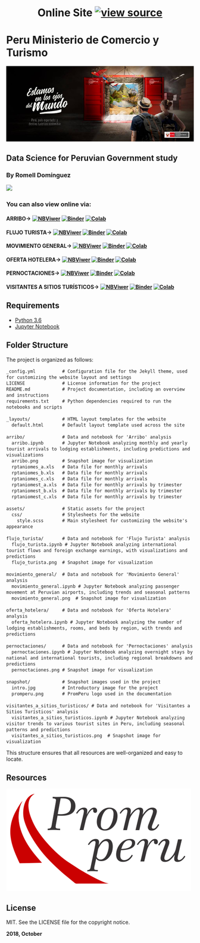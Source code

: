 <h1 align='center'>
Online Site  <a href="https://mincetur-romellfudi.glitch.me"><img src="https://cdn.glitch.com/2bdfb3f8-05ef-4035-a06e-2043962a3a13%2Fview-source%402x.png" alt="view source" height="30"></a>
</h1>

# Peru Ministerio de Comercio y Turismo

[![](snapshot/intro.jpg#splash)](https://www.mincetur.gob.pe/)

## Data Science for Peruvian Government study

### By Romell Domínguez
[![](https://raw.githubusercontent.com/romellfudi/assets/master/favicon.ico)](https://www.romellfudi.com/)

### You can also view online via:

#### ARRIBO-> [![NBViwer](https://img.shields.io/badge/display-nbviwer-blue.svg)](http://nbviewer.jupyter.org/github/romellfudi/MinCeTur/blob/master/arribo/arribo.ipynb) [![Binder](https://mybinder.org/badge.svg)](https://mybinder.org/v2/gh/romellfudi/MinCeTur/master?filepath=arribo/arribo.ipynb) [![Colab](https://colab.research.google.com/assets/colab-badge.svg)](https://colab.research.google.com/github/romellfudi/MinCeTur/blob/master/arribo/arribo.ipynb)

#### FLUJO TURISTA-> [![NBViwer](https://img.shields.io/badge/display-nbviwer-blue.svg)](http://nbviewer.jupyter.org/github/romellfudi/MinCeTur/blob/master/flujo_turista/flujo_turista.ipynb) [![Binder](https://mybinder.org/badge.svg)](https://mybinder.org/v2/gh/romellfudi/MinCeTur/master?filepath=flujo_turista/flujo_turista.ipynb) [![Colab](https://colab.research.google.com/assets/colab-badge.svg)](https://colab.research.google.com/github/romellfudi/MinCeTur/blob/master/flujo_turista/flujo_turista.ipynb)

#### MOVIMIENTO GENERAL-> [![NBViwer](https://img.shields.io/badge/display-nbviwer-blue.svg)](http://nbviewer.jupyter.org/github/romellfudi/MinCeTur/blob/master/movimiento_general/movimiento_general.ipynb) [![Binder](https://mybinder.org/badge.svg)](https://mybinder.org/v2/gh/romellfudi/MinCeTur/master?filepath=movimiento_general/movimiento_general.ipynb) [![Colab](https://colab.research.google.com/assets/colab-badge.svg)](https://colab.research.google.com/github/romellfudi/MinCeTur/blob/master/movimiento_general/movimiento_general.ipynb)

#### OFERTA HOTELERA-> [![NBViwer](https://img.shields.io/badge/display-nbviwer-blue.svg)](http://nbviewer.jupyter.org/github/romellfudi/MinCeTur/blob/master/oferta_hotelera/oferta_hotelera.ipynb) [![Binder](https://mybinder.org/badge.svg)](https://mybinder.org/v2/gh/romellfudi/MinCeTur/master?filepath=oferta_hotelera/oferta_hotelera.ipynb) [![Colab](https://colab.research.google.com/assets/colab-badge.svg)](https://colab.research.google.com/github/romellfudi/MinCeTur/blob/master/oferta_hotelera/oferta_hotelera.ipynb)

#### PERNOCTACIONES-> [![NBViwer](https://img.shields.io/badge/display-nbviwer-blue.svg)](http://nbviewer.jupyter.org/github/romellfudi/MinCeTur/blob/master/pernoctaciones/pernoctaciones.ipynb) [![Binder](https://mybinder.org/badge.svg)](https://mybinder.org/v2/gh/romellfudi/MinCeTur/master?filepath=pernoctaciones/pernoctaciones.ipynb) [![Colab](https://colab.research.google.com/assets/colab-badge.svg)](https://colab.research.google.com/github/romellfudi/MinCeTur/blob/master/pernoctaciones/pernoctaciones.ipynb)

#### VISITANTES A SITIOS TURÍSTICOS-> [![NBViwer](https://img.shields.io/badge/display-nbviwer-blue.svg)](http://nbviewer.jupyter.org/github/romellfudi/MinCeTur/blob/master/visitantes_a_sitios_turisticos/visitantes_a_sitios_turisticos.ipynb) [![Binder](https://mybinder.org/badge.svg)](https://mybinder.org/v2/gh/romellfudi/MinCeTur/master?filepath=visitantes_a_sitios_turisticos/visitantes_a_sitios_turisticos.ipynb) [![Colab](https://colab.research.google.com/assets/colab-badge.svg)](https://colab.research.google.com/github/romellfudi/MinCeTur/blob/master/visitantes_a_sitios_turisticos/visitantes_a_sitios_turisticos.ipynb)

## Requirements

* [Python 3.6](https://www.python.org/downloads/release/python-360/)
* [Jupyter Notebook](http://jupyter.org/)

## Folder Structure

The project is organized as follows:

```
_config.yml          # Configuration file for the Jekyll theme, used for customizing the website layout and settings
LICENSE              # License information for the project
README.md            # Project documentation, including an overview and instructions
requirements.txt     # Python dependencies required to run the notebooks and scripts

_layouts/            # HTML layout templates for the website
  default.html       # Default layout template used across the site

arribo/              # Data and notebook for 'Arribo' analysis
  arribo.ipynb       # Jupyter Notebook analyzing monthly and yearly tourist arrivals to lodging establishments, including predictions and visualizations
  arribo.png         # Snapshot image for visualization
  rptaniomes_a.xls   # Data file for monthly arrivals
  rptaniomes_b.xls   # Data file for monthly arrivals
  rptaniomes_c.xls   # Data file for monthly arrivals
  rptaniomest_a.xls  # Data file for monthly arrivals by trimester
  rptaniomest_b.xls  # Data file for monthly arrivals by trimester
  rptaniomest_c.xls  # Data file for monthly arrivals by trimester

assets/              # Static assets for the project
  css/               # Stylesheets for the website
    style.scss       # Main stylesheet for customizing the website's appearance

flujo_turista/       # Data and notebook for 'Flujo Turista' analysis
  flujo_turista.ipynb # Jupyter Notebook analyzing international tourist flows and foreign exchange earnings, with visualizations and predictions
  flujo_turista.png  # Snapshot image for visualization

movimiento_general/  # Data and notebook for 'Movimiento General' analysis
  movimiento_general.ipynb # Jupyter Notebook analyzing passenger movement at Peruvian airports, including trends and seasonal patterns
  movimiento_general.png  # Snapshot image for visualization

oferta_hotelera/     # Data and notebook for 'Oferta Hotelera' analysis
  oferta_hotelera.ipynb # Jupyter Notebook analyzing the number of lodging establishments, rooms, and beds by region, with trends and predictions

pernoctaciones/      # Data and notebook for 'Pernoctaciones' analysis
  pernoctaciones.ipynb # Jupyter Notebook analyzing overnight stays by national and international tourists, including regional breakdowns and predictions
  pernoctaciones.png # Snapshot image for visualization

snapshot/            # Snapshot images used in the project
  intro.jpg          # Introductory image for the project
  promperu.png       # PromPeru logo used in the documentation

visitantes_a_sitios_turisticos/ # Data and notebook for 'Visitantes a Sitios Turísticos' analysis
  visitantes_a_sitios_turisticos.ipynb # Jupyter Notebook analyzing visitor trends to various tourist sites in Peru, including seasonal patterns and predictions
  visitantes_a_sitios_turisticos.png  # Snapshot image for visualization
```

This structure ensures that all resources are well-organized and easy to locate.

## Resources

[![](snapshot/promperu.png#favico) ](https://www.promperu.gob.pe/TurismoIN/estadisticasEnLinea/)

## License

MIT. See the LICENSE file for the copyright notice.

**2018, October**


<style>
img[src*='#splash'] { 
    width:700px;
    display: block;
    margin: auto;
}
</style>
